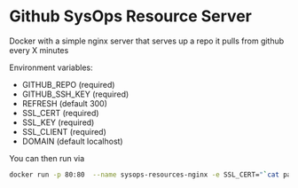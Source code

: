 # Github SysOps Resource Server

Docker with a simple nginx server that serves up a repo it pulls from github every X minutes

Environment variables:

- GITHUB_REPO (required)
- GITHUB_SSH_KEY (required)
- REFRESH (default 300)
- SSL_CERT (required)
- SSL_KEY (required)
- SSL_CLIENT (required)
- DOMAIN (default localhost)

You can then run via

```bash
docker run -p 80:80  --name sysops-resources-nginx -e SSL_CERT="`cat path_to_ssl_cert`" -e SSL_KEY="`cat path_to_ssl_key`" -e SSL_CLIENT="`cat path_to_ssl_client`" -e DOMAIN="www.my-website.com" -e GITHUB_REPO="git@github.com:myorg/myrepo.git" -e GITHUB_SSH_KEY="`cat path_to_my_github_key`" -e REFRESH=30 factual/sysops-resources-nginx
```
